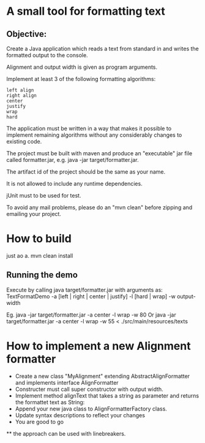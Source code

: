 

<h1>A small tool for formatting text</h1>

<h2>Objective:</h2>
Create a Java application which reads a text from standard in and writes the formatted output to the console.

Alignment and output width is given as program arguments.

Implement at least 3 of the following formatting algorithms:

    left align
    right align
    center
    justify
    wrap
    hard

The application must be written in a way that makes it possible to implement remaining algorithms without any considerably changes to existing code.

The project must be built with maven and produce an "executable" jar file called formatter.jar, e.g. java -jar target/formatter.jar.

The artifact id of the project should be the same as your name. 
 
It is not allowed to include any runtime dependencies.

jUnit must to be used for test.


To avoid any mail problems, please do an "mvn clean" before zipping and emailing your project.

<h1>How to build</h1>
just ao a. mvn clean install

<h2>Running the demo</h2>
Execute by calling java target/formatter.jar with arguments as:
TextFormatDemo -a [left | right | center | justify] -l [hard | wrap] -w output-width

Eg. java -jar target/formatter.jar -a center -l wrap -w 80
Or java -jar target/formatter.jar -a center -l wrap -w 55 < ./src/main/resources/texts

<h1>How to implement a new Alignment formatter</h1>

<ul>
<li>Create a new class "MyAlignment" extending AbstractAlignFormatter and implements interface AlignFormatter</li>
<li>Constructer must call super constructor with output width.</li>
<li>Implement method alignText that takes a string as parameter and returns the formattet text as String:</li>
<li>Append your new java class to AlignFormatterFactory class.</li>
<li>Update syntax descriptions to reflect your changes</li>
<li>You are good to go</li>
</ul>

** the approach can be used with linebreakers.



